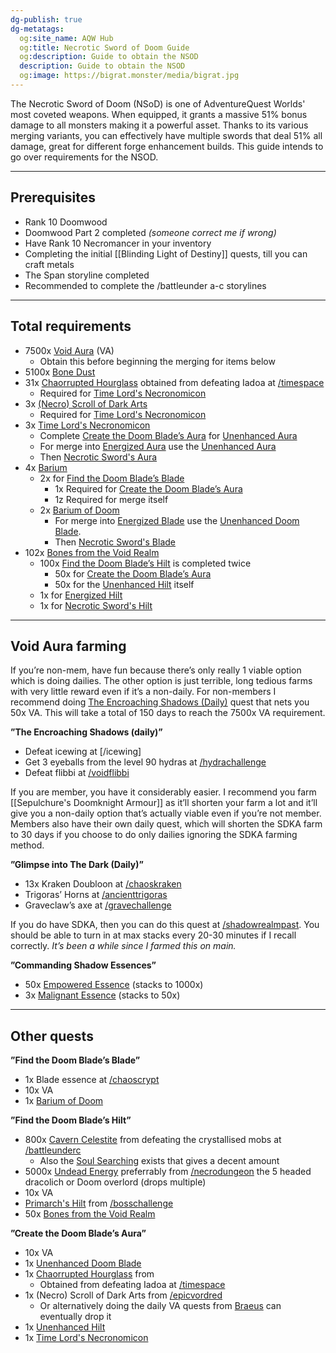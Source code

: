 ```yaml
---
dg-publish: true
dg-metatags:
  og:site_name: AQW Hub
  og:title: Necrotic Sword of Doom Guide
  og:description: Guide to obtain the NSOD
  description: Guide to obtain the NSOD
  og:image: https://bigrat.monster/media/bigrat.jpg
---
```

The Necrotic Sword of Doom (NSoD) is one of AdventureQuest Worlds' most coveted weapons. When equipped, it grants a massive 51% bonus damage to all monsters making it a powerful asset. Thanks to its various merging variants, you can effectively have multiple swords that deal 51% all damage, great for different forge enhancement builds. This guide intends to go over requirements for the NSOD.

---
## Prerequisites

- Rank 10 Doomwood
- Doomwood Part 2 completed *(someone correct me if wrong)*
- Have Rank 10 Necromancer in your inventory
- Completing the initial [[Blinding Light of Destiny]] quests, till you can craft metals
- The Span storyline completed
- Recommended to complete the /battleunder a-c storylines

---
## Total requirements

- 7500x [Void Aura](http://aqwwiki.wikidot.com/void-aura) (VA)
	- Obtain this before beginning the merging for items below
- 5100x [Bone Dust](http://aqwwiki.wikidot.com/bone-dust)
- 31x [Chaorrupted Hourglass](http://aqwwiki.wikidot.com/chaorrupted-hourglass) obtained from defeating Iadoa at [/timespace](http://aqwwiki.wikidot.com/time-space)
	- Required for [Time Lord's Necronomicon](http://aqwwiki.wikidot.com/time-lord-s-necronomicon)
- 3x [(Necro) Scroll of Dark Arts](http://aqwwiki.wikidot.com/necro-scroll-of-dark-arts)
	- Required for [Time Lord's Necronomicon](http://aqwwiki.wikidot.com/time-lord-s-necronomicon)
- 3x [Time Lord's Necronomicon](http://aqwwiki.wikidot.com/time-lord-s-necronomicon)
	- Complete [Create the Doom Blade’s Aura](http://aqwwiki.wikidot.com/braeus-quests) for [Unenhanced Aura](http://aqwwiki.wikidot.com/unenhanced-aura)
	- For merge into [Energized Aura](http://aqwwiki.wikidot.com/energized-aura) use the [Unenhanced Aura](http://aqwwiki.wikidot.com/unenhanced-aura)
	- Then [Necrotic Sword's Aura](http://aqwwiki.wikidot.com/necrotic-sword-s-aura)
- 4x [Barium](http://aqwwiki.wikidot.com/barium)
	- 2x for [Find the Doom Blade’s Blade](http://aqwwiki.wikidot.com/braeus-quests)
		- 1x Required for [Create the Doom Blade’s Aura](http://aqwwiki.wikidot.com/braeus-quests)
		- 1z Required for merge itself
	- 2x [Barium of Doom](http://aqwwiki.wikidot.com/barium-of-doom)
		- For merge into [Energized Blade](http://aqwwiki.wikidot.com/energized-blade) use the [Unenhanced Doom Blade](http://aqwwiki.wikidot.com/unenhanced-doom-blade).
		- Then [Necrotic Sword's Blade](http://aqwwiki.wikidot.com/necrotic-sword-s-blade)
- 102x [Bones from the Void Realm](http://aqwwiki.wikidot.com/bones-from-the-void-realm)
	- 100x [Find the Doom Blade’s Hilt](http://aqwwiki.wikidot.com/braeus-quests) is completed twice
		- 50x for [Create the Doom Blade’s Aura](http://aqwwiki.wikidot.com/braeus-quests)
		- 50x for the [Unenhanced Hilt](http://aqwwiki.wikidot.com/unenhanced-hilt) itself
	- 1x for [Energized Hilt](http://aqwwiki.wikidot.com/energized-hilt)
	- 1x for [Necrotic Sword's Hilt](http://aqwwiki.wikidot.com/necrotic-sword-s-hilt)

---
## Void Aura farming

If you’re non-mem, have fun because there’s only really 1 viable option which is doing dailies. The other option is just terrible, long tedious farms with very little reward even if it’s a non-daily. For non-members I recommend doing [The Encroaching Shadows (Daily)](http://aqwwiki.wikidot.com/braeus-quests) quest that nets you 50x VA. This will take a total of 150 days to reach the 7500x VA requirement.

**”The Encroaching Shadows (daily)”**
- Defeat icewing at [/icewing]
- Get 3 eyeballs from the level 90 hydras at [/hydrachallenge](http://aqwwiki.wikidot.com/hydra-challenge)
- Defeat flibbi at [/voidflibbi](http://aqwwiki.wikidot.com/flibbitigiblets)

If you are member, you have it considerably easier. I recommend you farm [[Sepulchure's Doomknight Armour]] as it’ll shorten your farm a lot and it’ll give you a non-daily option that’s actually viable even if you’re not member. Members also have their own daily quest, which will shorten the SDKA farm to 30 days if you choose to do only dailies ignoring the SDKA farming method.

**”Glimpse into The Dark (Daily)”**
- 13x Kraken Doubloon at [/chaoskraken](http://aqwwiki.wikidot.com/chaos-kraken-location)
- Trigoras’ Horns at [/ancienttrigoras](http://aqwwiki.wikidot.com/ancient-trigoras-location)
- Graveclaw’s axe at [/gravechallenge](http://aqwwiki.wikidot.com/grave-challenge)

If you do have SDKA, then you can do this quest at [/shadowrealmpast](http://aqwwiki.wikidot.com/shadow-realm-past). You should be able to turn in at max stacks every 20-30 minutes if I recall correctly. *It’s been a while since I farmed this on main.*

**”Commanding Shadow Essences”**
- 50x [Empowered Essence](http://aqwwiki.wikidot.com/empowered-essence) (stacks to 1000x)
- 3x [Malignant Essence](http://aqwwiki.wikidot.com/malignant-essence) (stacks to 50x)

---

## Other quests

**”Find the Doom Blade’s Blade”**
- 1x Blade essence at [/chaoscrypt](http://aqwwiki.wikidot.com/chaos-crypt)
- 10x VA
- 1x [Barium of Doom](http://aqwwiki.wikidot.com/barium-of-doom) 



**”Find the Doom Blade’s Hilt”**
- 800x [Cavern Celestite](http://aqwwiki.wikidot.com/cavern-celestite) from defeating the crystallised mobs at [/battleunderc](http://aqwwiki.wikidot.com/battle-under-c)
	- Also the [Soul Searching](http://aqwwiki.wikidot.com/yara-s-quests#3) exists that gives a decent amount
- 5000x [Undead Energy](http://aqwwiki.wikidot.com/undead-energy) preferrably from [/necrodungeon](http://aqwwiki.wikidot.com/necropolis-dungeon) the 5 headed dracolich or Doom overlord (drops multiple)
- 10x VA
- [Primarch's Hilt](http://aqwwiki.wikidot.com/primarch-s-hilt) from [/bosschallenge](http://aqwwiki.wikidot.com/boss-challenge)
- 50x [Bones from the Void Realm](http://aqwwiki.wikidot.com/bones-from-the-void-realm)



**”Create the Doom Blade’s Aura”**
- 10x VA
- 1x [Unenhanced Doom Blade](http://aqwwiki.wikidot.com/unenhanced-doom-blade)
- 1x [Chaorrupted Hourglass](http://aqwwiki.wikidot.com/chaorrupted-hourglass) from
	- Obtained from defeating Iadoa at [/timespace](http://aqwwiki.wikidot.com/time-space)
- 1x (Necro) Scroll of Dark Arts from [/epicvordred](http://aqwwiki.wikidot.com/epic-vordred)
	- Or alternatively doing the daily VA quests from [Braeus](http://aqwwiki.wikidot.com/braeus-quests) can eventually drop it
- 1x [Unenhanced Hilt](http://aqwwiki.wikidot.com/unenhanced-hilt)
- 1x [Time Lord's Necronomicon](http://aqwwiki.wikidot.com/time-lord-s-necronomicon)
